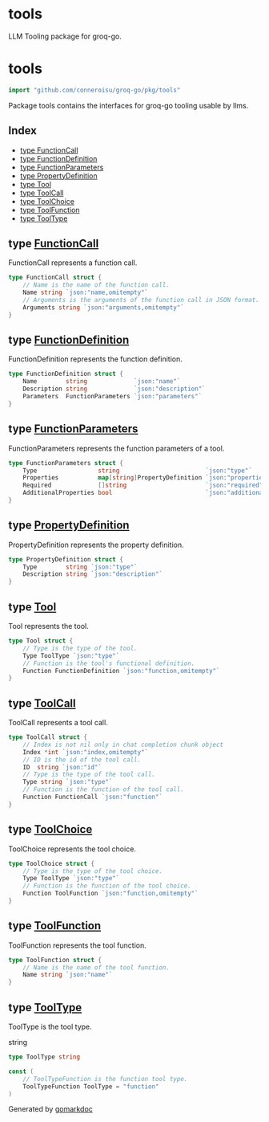 # tools

LLM Tooling package for groq-go.

<!-- gomarkdoc:embed:start -->

<!-- Code generated by gomarkdoc. DO NOT EDIT -->

# tools

```go
import "github.com/conneroisu/groq-go/pkg/tools"
```

Package tools contains the interfaces for groq\-go tooling usable by llms.

## Index

- [type FunctionCall](<#FunctionCall>)
- [type FunctionDefinition](<#FunctionDefinition>)
- [type FunctionParameters](<#FunctionParameters>)
- [type PropertyDefinition](<#PropertyDefinition>)
- [type Tool](<#Tool>)
- [type ToolCall](<#ToolCall>)
- [type ToolChoice](<#ToolChoice>)
- [type ToolFunction](<#ToolFunction>)
- [type ToolType](<#ToolType>)


<a name="FunctionCall"></a>
## type [FunctionCall](<https://github.com/conneroisu/groq-go/blob/main/pkg/tools/tools.go#L62-L67>)

FunctionCall represents a function call.

```go
type FunctionCall struct {
    // Name is the name of the function call.
    Name string `json:"name,omitempty"`
    // Arguments is the arguments of the function call in JSON format.
    Arguments string `json:"arguments,omitempty"`
}
```

<a name="FunctionDefinition"></a>
## type [FunctionDefinition](<https://github.com/conneroisu/groq-go/blob/main/pkg/tools/tools.go#L33-L37>)

FunctionDefinition represents the function definition.

```go
type FunctionDefinition struct {
    Name        string             `json:"name"`
    Description string             `json:"description"`
    Parameters  FunctionParameters `json:"parameters"`
}
```

<a name="FunctionParameters"></a>
## type [FunctionParameters](<https://github.com/conneroisu/groq-go/blob/main/pkg/tools/tools.go#L39-L44>)

FunctionParameters represents the function parameters of a tool.

```go
type FunctionParameters struct {
    Type                 string                        `json:"type"`
    Properties           map[string]PropertyDefinition `json:"properties"`
    Required             []string                      `json:"required"`
    AdditionalProperties bool                          `json:"additionalProperties,omitempty"`
}
```

<a name="PropertyDefinition"></a>
## type [PropertyDefinition](<https://github.com/conneroisu/groq-go/blob/main/pkg/tools/tools.go#L46-L49>)

PropertyDefinition represents the property definition.

```go
type PropertyDefinition struct {
    Type        string `json:"type"`
    Description string `json:"description"`
}
```

<a name="Tool"></a>
## type [Tool](<https://github.com/conneroisu/groq-go/blob/main/pkg/tools/tools.go#L10-L15>)

Tool represents the tool.

```go
type Tool struct {
    // Type is the type of the tool.
    Type ToolType `json:"type"`
    // Function is the tool's functional definition.
    Function FunctionDefinition `json:"function,omitempty"`
}
```

<a name="ToolCall"></a>
## type [ToolCall](<https://github.com/conneroisu/groq-go/blob/main/pkg/tools/tools.go#L51-L60>)

ToolCall represents a tool call.

```go
type ToolCall struct {
    // Index is not nil only in chat completion chunk object
    Index *int `json:"index,omitempty"`
    // ID is the id of the tool call.
    ID  string `json:"id"`
    // Type is the type of the tool call.
    Type string `json:"type"`
    // Function is the function of the tool call.
    Function FunctionCall `json:"function"`
}
```

<a name="ToolChoice"></a>
## type [ToolChoice](<https://github.com/conneroisu/groq-go/blob/main/pkg/tools/tools.go#L21-L26>)

ToolChoice represents the tool choice.

```go
type ToolChoice struct {
    // Type is the type of the tool choice.
    Type ToolType `json:"type"`
    // Function is the function of the tool choice.
    Function ToolFunction `json:"function,omitempty"`
}
```

<a name="ToolFunction"></a>
## type [ToolFunction](<https://github.com/conneroisu/groq-go/blob/main/pkg/tools/tools.go#L28-L31>)

ToolFunction represents the tool function.

```go
type ToolFunction struct {
    // Name is the name of the tool function.
    Name string `json:"name"`
}
```

<a name="ToolType"></a>
## type [ToolType](<https://github.com/conneroisu/groq-go/blob/main/pkg/tools/tools.go#L19>)

ToolType is the tool type.

string

```go
type ToolType string
```

<a name="ToolTypeFunction"></a>

```go
const (
    // ToolTypeFunction is the function tool type.
    ToolTypeFunction ToolType = "function"
)
```

Generated by [gomarkdoc](<https://github.com/princjef/gomarkdoc>)


<!-- gomarkdoc:embed:end -->
